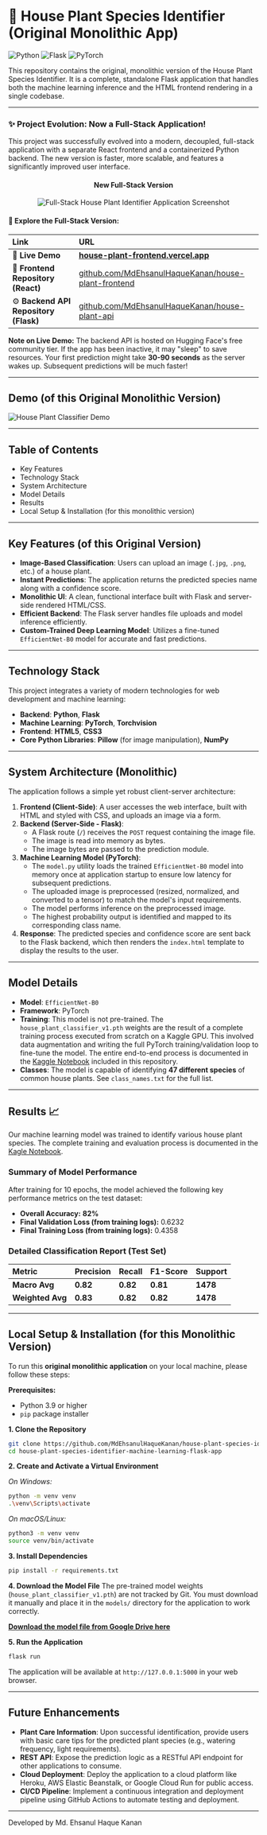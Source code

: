 # 🌿 House Plant Species Identifier (Original Monolithic App)

![Python](https://img.shields.io/badge/Python-3.10%2B-blue?style=for-the-badge&logo=python)
![Flask](https://img.shields.io/badge/Flask-3.1.1-black?style=for-the-badge&logo=flask)
![PyTorch](https://img.shields.io/badge/PyTorch-2.7.1-ee4c2c?style=for-the-badge&logo=pytorch)

This repository contains the original, monolithic version of the House Plant Species Identifier. It is a complete, standalone Flask application that handles both the machine learning inference and the HTML frontend rendering in a single codebase.

---

### ✨ Project Evolution: Now a Full-Stack Application!

This project was successfully evolved into a modern, decoupled, full-stack application with a separate React frontend and a containerized Python backend. The new version is faster, more scalable, and features a significantly improved user interface.

<div align="center">
  <h4>New Full-Stack Version</h4>
  <img alt="Full-Stack House Plant Identifier Application Screenshot" src="./screenshot/house plant identifier full stack computer vision app.png" />
</div>

#### 🔗 **Explore the Full-Stack Version:**

| Link                               | URL                                                                                                         |
| :--------------------------------- | :---------------------------------------------------------------------------------------------------------- |
| 🚀 **Live Demo**                   | **[house-plant-frontend.vercel.app](https://house-plant-frontend-3vsr32tzq-md-ehsanul-haque-kanans-projects.vercel.app/)** |
| 🎨 **Frontend Repository (React)** | [github.com/MdEhsanulHaqueKanan/house-plant-frontend](https://github.com/MdEhsanulHaqueKanan/house-plant-frontend) |
| ⚙️ **Backend API Repository (Flask)** | [github.com/MdEhsanulHaqueKanan/house-plant-api](https://github.com/MdEhsanulHaqueKanan/house-plant-api)       |

**Note on Live Demo:** The backend API is hosted on Hugging Face's free community tier. If the app has been inactive, it may "sleep" to save resources. Your first prediction might take **30-90 seconds** as the server wakes up. Subsequent predictions will be much faster!

---

## Demo (of this Original Monolithic Version)

![House Plant Classifier Demo](./assets/app_sc1.png)

---

## Table of Contents

- Key Features
- Technology Stack
- System Architecture
- Model Details
- Results
- Local Setup & Installation (for this monolithic version)

---

## Key Features (of this Original Version)

*   **Image-Based Classification**: Users can upload an image (`.jpg`, `.png`, etc.) of a house plant.
*   **Instant Predictions**: The application returns the predicted species name along with a confidence score.
*   **Monolithic UI**: A clean, functional interface built with Flask and server-side rendered HTML/CSS.
*   **Efficient Backend**: The Flask server handles file uploads and model inference efficiently.
*   **Custom-Trained Deep Learning Model**: Utilizes a fine-tuned `EfficientNet-B0` model for accurate and fast predictions.

---

## Technology Stack

This project integrates a variety of modern technologies for web development and machine learning:

*   **Backend**: **Python**, **Flask**
*   **Machine Learning**: **PyTorch**, **Torchvision**
*   **Frontend**: **HTML5**, **CSS3**
*   **Core Python Libraries**: **Pillow** (for image manipulation), **NumPy**

---

## System Architecture (Monolithic)

The application follows a simple yet robust client-server architecture:

1.  **Frontend (Client-Side)**: A user accesses the web interface, built with HTML and styled with CSS, and uploads an image via a form.
2.  **Backend (Server-Side - Flask)**:
    *   A Flask route (`/`) receives the `POST` request containing the image file.
    *   The image is read into memory as bytes.
    *   The image bytes are passed to the prediction module.
3.  **Machine Learning Model (PyTorch)**:
    *   The `model.py` utility loads the trained `EfficientNet-B0` model into memory once at application startup to ensure low latency for subsequent predictions.
    *   The uploaded image is preprocessed (resized, normalized, and converted to a tensor) to match the model's input requirements.
    *   The model performs inference on the preprocessed image.
    *   The highest probability output is identified and mapped to its corresponding class name.
4.  **Response**: The predicted species and confidence score are sent back to the Flask backend, which then renders the `index.html` template to display the results to the user.

---

## Model Details

*   **Model**: `EfficientNet-B0`
*   **Framework**: PyTorch
*   **Training**: This model is not pre-trained. The `house_plant_classifier_v1.pth` weights are the result of a complete training process executed from scratch on a Kaggle GPU. This involved data augmentation and writing the full PyTorch training/validation loop to fine-tune the model. The entire end-to-end process is documented in the [Kaggle Notebook](./notebook/house-plant-identification.ipynb) included in this repository.
*   **Classes**: The model is capable of identifying **47 different species** of common house plants. See `class_names.txt` for the full list.

---

## Results 📈

Our machine learning model was trained to identify various house plant species. The complete training and evaluation process is documented in the [Kagle Notebook](./notebook/house-plant-identification.ipynb).

### Summary of Model Performance

After training for 10 epochs, the model achieved the following key performance metrics on the test dataset:

* **Overall Accuracy:** **82%**
* **Final Validation Loss (from training logs):** 0.6232
* **Final Training Loss (from training logs):** 0.4358

### Detailed Classification Report (Test Set)

| Metric       | Precision | Recall | F1-Score | Support |
| :----------- | :-------- | :----- | :------- | :------ |
| **Macro Avg** | **0.82** | **0.82** | **0.81** | **1478**|
| **Weighted Avg** | **0.83** | **0.82** | **0.82** | **1478**|

---

## Local Setup & Installation (for this Monolithic Version)

To run this **original monolithic application** on your local machine, please follow these steps:

**Prerequisites:**
*   Python 3.9 or higher
*   `pip` package installer

**1. Clone the Repository**
```bash
git clone https://github.com/MdEhsanulHaqueKanan/house-plant-species-identifier-machine-learning-flask-app.git
cd house-plant-species-identifier-machine-learning-flask-app
```

**2. Create and Activate a Virtual Environment**

*On Windows:*
```bash
python -m venv venv
.\venv\Scripts\activate
```

*On macOS/Linux:*
```bash
python3 -m venv venv
source venv/bin/activate
```

**3. Install Dependencies**
```bash
pip install -r requirements.txt
```

**4. Download the Model File**
The pre-trained model weights (`house_plant_classifier_v1.pth`) are not tracked by Git. You must download it manually and place it in the `models/` directory for the application to work correctly.

**[Download the model file from Google Drive here](https://drive.google.com/file/d/1qAICG_FhkrZAnGURVBRlp3KFsAgQ092t/view?usp=sharing)**

**5. Run the Application**
```bash
flask run
```

The application will be available at `http://127.0.0.1:5000` in your web browser.

---

## Future Enhancements

*   **Plant Care Information**: Upon successful identification, provide users with basic care tips for the predicted plant species (e.g., watering frequency, light requirements).
*   **REST API**: Expose the prediction logic as a RESTful API endpoint for other applications to consume.
*   **Cloud Deployment**: Deploy the application to a cloud platform like Heroku, AWS Elastic Beanstalk, or Google Cloud Run for public access.
*   **CI/CD Pipeline**: Implement a continuous integration and deployment pipeline using GitHub Actions to automate testing and deployment.

---

Developed by Md. Ehsanul Haque Kanan
